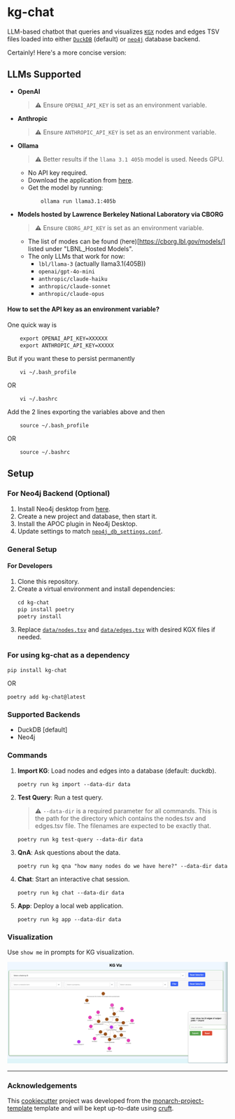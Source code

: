 # kg-chat

LLM-based chatbot that queries and visualizes [`KGX`](https://github.com/biolink/kgx) nodes and edges TSV files loaded into either [`DuckDB`](https://github.com/duckdb/duckdb) (default) or [`neo4j`](https://github.com/neo4j/neo4j) database backend.

Certainly! Here's a more concise version:

## LLMs Supported

- **OpenAI**
  > **:warning:** Ensure `OPENAI_API_KEY` is set as an environment variable.

- **Anthropic**
  > **:warning:** Ensure `ANTHROPIC_API_KEY` is set as an environment variable.

- **Ollama**
  > **:warning:** Better results if the `llama 3.1 405b` model is used. Needs GPU.
  - No API key required.
  - Download the application from [here](https://ollama.com/download).
  - Get the model by running:
    ```shell
        ollama run llama3.1:405b
    ```
- **Models hosted by Lawrence Berkeley National Laboratory via CBORG**
  > **:warning:** Ensure `CBORG_API_KEY` is set as an environment variable.
  - The list of modes can be found (here)[https://cborg.lbl.gov/models/] listed under "LBNL_Hosted Models".
  - The only LLMs that work for now:
    - `lbl/llama-3` (actually llama3.1(405B))
    - `openai/gpt-4o-mini`
    - `anthropic/claude-haiku`
    - `anthropic/claude-sonnet`
    - `anthropic/claude-opus`


#### How to set the API key as an environment variable?
One quick way is 
```shell
    export OPENAI_API_KEY=XXXXXX
    export ANTHROPIC_API_KEY=XXXXX
```
But if you want these to persist permanently
```shell
    vi ~/.bash_profile
```

OR

```
    vi ~/.bashrc
```
Add the 2 lines exporting the variables above and then
```shell
    source ~/.bash_profile
```
OR
```
    source ~/.bashrc
```

## Setup

### For Neo4j Backend (Optional)
1. Install Neo4j desktop from [here](https://neo4j.com/download/).
2. Create a new project and database, then start it.
3. Install the APOC plugin in Neo4j Desktop.
4. Update settings to match [`neo4j_db_settings.conf`](conf_files/neo4j_db_settings.conf).

### General Setup 

#### For Developers 
1. Clone this repository.
2. Create a virtual environment and install dependencies:
    ```shell
    cd kg-chat
    pip install poetry
    poetry install
    ```
3. Replace [`data/nodes.tsv`](data/nodes.tsv) and [`data/edges.tsv`](data/edges.tsv) with desired KGX files if needed.

### For using kg-chat as a dependency

```shell
pip install kg-chat
```
OR
```shell
poetry add kg-chat@latest
```

### Supported Backends
- DuckDB [default]
- Neo4j

### Commands

1. **Import KG**: Load nodes and edges into a database (default: duckdb).
    ```shell
    poetry run kg import --data-dir data
    ```

2. **Test Query**: Run a test query. 
   > **:warning:** `--data-dir` is a required parameter for all commands. This is the path for the directory which contains the nodes.tsv and edges.tsv file. The filenames are expected to be exactly that.
    ```shell
    poetry run kg test-query --data-dir data
    ```

3. **QnA**: Ask questions about the data.
    ```shell
    poetry run kg qna "how many nodes do we have here?" --data-dir data
    ```

4. **Chat**: Start an interactive chat session.
    ```shell
    poetry run kg chat --data-dir data
    ```

5. **App**: Deploy a local web application.
    ```shell
    poetry run kg app --data-dir data
    ```

### Visualization
Use `show me` in prompts for KG visualization.

![kg-app](src/kg_chat/assets/kg_app.png)

---
### Acknowledgements

This [cookiecutter](https://cookiecutter.readthedocs.io/en/stable/README.html) project was developed from the [monarch-project-template](https://github.com/monarch-initiative/monarch-project-template) template and will be kept up-to-date using [cruft](https://cruft.github.io/cruft/).
